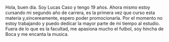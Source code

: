 Hola, buen dia.
Soy Lucas Caso y tengo 19 años. Ahora mismo estoy cursando mi segundo año de carrera, es la primera vez que curso esta materia y,sincereamente, espero poder promocionarla. 
Por el momento no estoy trabajando y puedo dedicar la mayor parte de mi tiempo al estudio. Fuera de lo que es la facultad, me apasiona mucho el futbol, soy hincha de 
Boca y me encanta la musica. 
